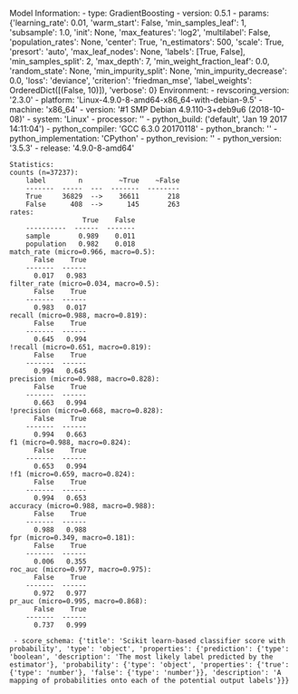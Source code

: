 Model Information:
	 - type: GradientBoosting
	 - version: 0.5.1
	 - params: {'learning_rate': 0.01, 'warm_start': False, 'min_samples_leaf': 1, 'subsample': 1.0, 'init': None, 'max_features': 'log2', 'multilabel': False, 'population_rates': None, 'center': True, 'n_estimators': 500, 'scale': True, 'presort': 'auto', 'max_leaf_nodes': None, 'labels': [True, False], 'min_samples_split': 2, 'max_depth': 7, 'min_weight_fraction_leaf': 0.0, 'random_state': None, 'min_impurity_split': None, 'min_impurity_decrease': 0.0, 'loss': 'deviance', 'criterion': 'friedman_mse', 'label_weights': OrderedDict([(False, 10)]), 'verbose': 0}
	Environment:
	 - revscoring_version: '2.3.0'
	 - platform: 'Linux-4.9.0-8-amd64-x86_64-with-debian-9.5'
	 - machine: 'x86_64'
	 - version: '#1 SMP Debian 4.9.110-3+deb9u6 (2018-10-08)'
	 - system: 'Linux'
	 - processor: ''
	 - python_build: ('default', 'Jan 19 2017 14:11:04')
	 - python_compiler: 'GCC 6.3.0 20170118'
	 - python_branch: ''
	 - python_implementation: 'CPython'
	 - python_revision: ''
	 - python_version: '3.5.3'
	 - release: '4.9.0-8-amd64'
	
	Statistics:
	counts (n=37237):
		label        n         ~True    ~False
		-------  -----  ---  -------  --------
		True     36829  -->    36611       218
		False      408  -->      145       263
	rates:
		              True    False
		----------  ------  -------
		sample       0.989    0.011
		population   0.982    0.018
	match_rate (micro=0.966, macro=0.5):
		  False    True
		-------  ------
		  0.017   0.983
	filter_rate (micro=0.034, macro=0.5):
		  False    True
		-------  ------
		  0.983   0.017
	recall (micro=0.988, macro=0.819):
		  False    True
		-------  ------
		  0.645   0.994
	!recall (micro=0.651, macro=0.819):
		  False    True
		-------  ------
		  0.994   0.645
	precision (micro=0.988, macro=0.828):
		  False    True
		-------  ------
		  0.663   0.994
	!precision (micro=0.668, macro=0.828):
		  False    True
		-------  ------
		  0.994   0.663
	f1 (micro=0.988, macro=0.824):
		  False    True
		-------  ------
		  0.653   0.994
	!f1 (micro=0.659, macro=0.824):
		  False    True
		-------  ------
		  0.994   0.653
	accuracy (micro=0.988, macro=0.988):
		  False    True
		-------  ------
		  0.988   0.988
	fpr (micro=0.349, macro=0.181):
		  False    True
		-------  ------
		  0.006   0.355
	roc_auc (micro=0.977, macro=0.975):
		  False    True
		-------  ------
		  0.972   0.977
	pr_auc (micro=0.995, macro=0.868):
		  False    True
		-------  ------
		  0.737   0.999
	
	 - score_schema: {'title': 'Scikit learn-based classifier score with probability', 'type': 'object', 'properties': {'prediction': {'type': 'boolean', 'description': 'The most likely label predicted by the estimator'}, 'probability': {'type': 'object', 'properties': {'true': {'type': 'number'}, 'false': {'type': 'number'}}, 'description': 'A mapping of probabilities onto each of the potential output labels'}}}

